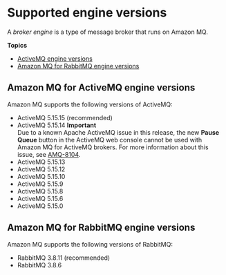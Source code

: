 # Supported engine versions<a name="broker-engine"></a>

 A *broker engine* is a type of message broker that runs on Amazon MQ\. 

**Topics**
+ [ActiveMQ engine versions](#activemq-broker-engine)
+ [Amazon MQ for RabbitMQ engine versions](#rabbitmq-broker-engine)

## Amazon MQ for ActiveMQ engine versions<a name="activemq-broker-engine"></a>

Amazon MQ supports the following versions of ActiveMQ:
+ ActiveMQ 5\.15\.15 \(recommended\)
+ ActiveMQ 5\.15\.14
**Important**  
Due to a known Apache ActiveMQ issue in this release, the new **Pause Queue** button in the ActiveMQ web console cannot be used with Amazon MQ for ActiveMQ brokers\. For more information about this issue, see [AMQ\-8104](https://issues.apache.org/jira/browse/AMQ-8104)\.
+ ActiveMQ 5\.15\.13
+ ActiveMQ 5\.15\.12
+ ActiveMQ 5\.15\.10
+ ActiveMQ 5\.15\.9
+ ActiveMQ 5\.15\.8
+ ActiveMQ 5\.15\.6
+ ActiveMQ 5\.15\.0 

## Amazon MQ for RabbitMQ engine versions<a name="rabbitmq-broker-engine"></a>

Amazon MQ supports the following versions of RabbitMQ:
+ RabbitMQ 3\.8\.11 \(recommended\)
+ RabbitMQ 3\.8\.6